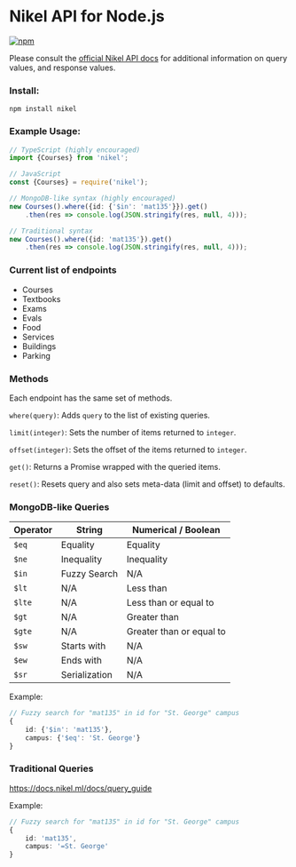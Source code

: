 # Nikel API for Node.js

[![npm](https://img.shields.io/npm/v/nikel)](https://www.npmjs.com/package/nikel)

Please consult the [official Nikel API docs](https://docs.nikel.ml/) for additional information on query values, and response values.

### Install:
```
npm install nikel
```

### Example Usage:

```typescript
// TypeScript (highly encouraged)
import {Courses} from 'nikel';

// JavaScript
const {Courses} = require('nikel');

// MongoDB-like syntax (highly encouraged)
new Courses().where({id: {'$in': 'mat135'}}).get()
    .then(res => console.log(JSON.stringify(res, null, 4)));

// Traditional syntax
new Courses().where({id: 'mat135'}).get()
    .then(res => console.log(JSON.stringify(res, null, 4)));
```

### Current list of endpoints

* Courses
* Textbooks
* Exams
* Evals
* Food
* Services
* Buildings
* Parking

### Methods

Each endpoint has the same set of methods.

`where(query)`: Adds `query` to the list of existing queries.

`limit(integer)`: Sets the number of items returned to `integer`.

`offset(integer)`: Sets the offset of the items returned to `integer`.

`get()`: Returns a Promise wrapped with the queried items.

`reset()`: Resets query and also sets meta-data (limit and offset) to defaults.

### MongoDB-like Queries

| Operator | String        | Numerical / Boolean      |
|----------|---------------|--------------------------|
| `$eq`    | Equality      | Equality                 |
| `$ne`    | Inequality    | Inequality               |
| `$in`    | Fuzzy Search  | N/A                      |
| `$lt`    | N/A           | Less than                |
| `$lte`   | N/A           | Less than or equal to    |
| `$gt`    | N/A           | Greater than             |
| `$gte`   | N/A           | Greater than or equal to |
| `$sw`    | Starts with   | N/A                      |
| `$ew`    | Ends with     | N/A                      |
| `$sr`    | Serialization | N/A                      |

Example:
```typescript
// Fuzzy search for "mat135" in id for "St. George" campus
{
    id: {'$in': 'mat135'},
    campus: {'$eq': 'St. George'}
}
```

### Traditional Queries

https://docs.nikel.ml/docs/query_guide

Example:
```typescript
// Fuzzy search for "mat135" in id for "St. George" campus
{
    id: 'mat135',
    campus: '=St. George'
}
```